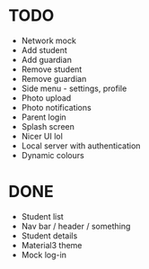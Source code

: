 # TODO

- Network mock
- Add student
- Add guardian
- Remove student
- Remove guardian
- Side menu - settings, profile
- Photo upload
- Photo notifications
- Parent login
- Splash screen
- Nicer UI lol
- Local server with authentication
- Dynamic colours

# DONE

- Student list
- Nav bar / header / something
- Student details
- Material3 theme
- Mock log-in

